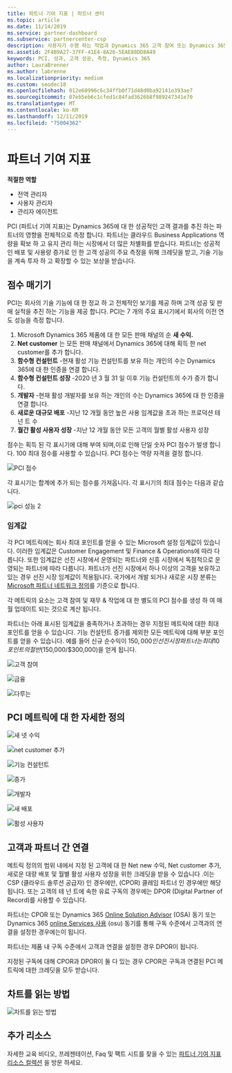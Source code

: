 ```yaml
---
title: 파트너 기여 지표 | 파트너 센터
ms.topic: article
ms.date: 11/14/2019
ms.service: partner-dashboard
ms.subservice: partnercenter-csp
description: 사용자가 수행 하는 작업과 Dynamics 365 고객 참여 또는 Dynamics 365 재무 및 작업에 대 한 향상 된 기능을 확인할 수 있습니다.
ms.assetid: 2F4B9A27-37FF-41E4-8A26-5EAE88DD8A49
keywords: PCI, 성과, 고객 성공, 측정, Dynamics 365
author: LauraBrenner
ms.author: labrenne
ms.localizationpriority: medium
ms.custom: seodec18
ms.openlocfilehash: 012e60996c6c34ffb0f71d48d0ba92141e393ae7
ms.sourcegitcommit: 07eb5eb6c1cfed1c84fad3626b8f989247341e70
ms.translationtype: MT
ms.contentlocale: ko-KR
ms.lasthandoff: 12/11/2019
ms.locfileid: "75004362"
---
```

# <a name="partner-contribution-indicators"></a>파트너 기여 지표

**적절한 역할**
-   전역 관리자
-   사용자 관리자
-   관리자 에이전트

PCI (파트너 기여 지표)는 Dynamics 365에 대 한 성공적인 고객 결과를 추진 하는 파트너의 영향을 전체적으로 측정 합니다. 파트너는 클라우드 Business Applications 역량을 확보 하 고 유지 관리 하는 시장에서 더 많은 차별화를 받습니다.  파트너는 성공적인 배포 및 사용량 증가로 인 한 고객 성공의 주요 측정을 위해 크레딧을 받고, 기술 기능을 계속 투자 하 고 확장할 수 있는 보상을 받습니다. 

## <a name="scoring"></a>점수 매기기

PCI는 회사의 기술 기능에 대 한 정교 하 고 전체적인 보기를 제공 하며 고객 성공 및 판매 실적을 추진 하는 기능을 제공 합니다. PCI는 7 개의 주요 표시기에서 회사의 이전 연도 성능을 측정 합니다.

1. Microsoft Dynamics 365 제품에 대 한 모든 판매 채널의 순 **새 수익.**
2. **Net customer** 는 모든 판매 채널에서 Dynamics 365에 대해 획득 한 net customer를 추가 합니다.
3. **함수형 컨설턴트** -현재 활성 기능 컨설턴트를 보유 하는 개인의 수는 Dynamics 365에 대 한 인증을 연결 합니다.
4. **함수형 컨설턴트 성장** -2020 년 3 월 31 일 이후 기능 컨설턴트의 수가 증가 합니다.
5. **개발자** -현재 활성 개발자를 보유 하는 개인의 수는 Dynamics 365에 대 한 인증을 연결 합니다.
6. **새로운 대규모 배포** -지난 12 개월 동안 높은 사용 임계값을 초과 하는 프로덕션 테 넌 트 수
7. **월간 활성 사용자 성장** -지난 12 개월 동안 모든 고객의 월별 활성 사용자 성장

점수는 획득 된 각 표시기에 대해 부여 되며,이로 인해 단일 숫자 PCI 점수가 발생 합니다. 100 최대 점수를 사용할 수 있습니다. PCI 점수는 역량 자격을 결정 합니다.

![PCI 점수](images/pcinew1.png)

각 표시기는 합계에 추가 되는 점수를 가져옵니다. 각 표시기의 최대 점수는 다음과 같습니다.


![pci 성능 2](images/pci1.png)

### <a name="thresholds"></a>임계값

각 PCI 메트릭에는 회사 최대 포인트를 얻을 수 있는 Microsoft 설정 임계값이 있습니다. 이러한 임계값은 Customer Engagement 및 Finance & Operations에 따라 다릅니다. 또한 임계값은 선진 시장에서 운영되는 파트너와 신흥 시장에서 독점적으로 운영되는 파트너에 따라 다릅니다. 파트너가 선진 시장에서 하나 이상의 고객을 보유하고 있는 경우 선진 시장 임계값이 적용됩니다. 국가에서 개발 되거나 새로운 시장 분류는 [Microsoft 파트너 네트워크 정의](https://assets.microsoft.com/MPN-developed-and-emerging-countries-list.pdf)를 기준으로 합니다.

각 메트릭의 요소는 고객 참여 및 재무 & 작업에 대 한 별도의 PCI 점수를 생성 하 여 매월 업데이트 되는 것으로 계산 됩니다.

파트너는 아래 표시된 임계값을 충족하거나 초과하는 경우 지정된 메트릭에 대한 최대 포인트를 얻을 수 있습니다. 기능 컨설턴트 증가를 제외한 모든 메트릭에 대해 부분 포인트를 얻을 수 있습니다. 예를 들어 신규 순수익이 $150,000인 선진 시장 파트너는 최대 10포인트의 절반($150,000/$300,000)을 얻게 됩니다.

![고객 참여](images/pci/table_1.png)

![금융](images/pci/TABLE_2.png)

![다루는](images/pci/table_3.png)

## <a name="detailed-definitions-of-pci-metrics"></a>PCI 메트릭에 대 한 자세한 정의

![새 넷 수익](images/net_new1.png)

![net customer 추가](images/netcustomer.png)

![기능 컨설턴트](images/pci/functional_consultants.png)

![증가](images/pci/functional_consultant_growth.png)

![개발자](images/pci/developers.png)

![새 배포](images/pci/new_large_deployments.png)

![활성 사용자](images/pci/monthly_active_user_growth.png)


## <a name="customer-to-partner-association"></a>고객과 파트너 간 연결

메트릭 정의의 범위 내에서 지정 된 고객에 대 한 Net new 수익, Net customer 추가, 새로운 대량 배포 및 월별 활성 사용자 성장을 위한 크레딧을 받을 수 있습니다 .이는 CSP (클라우드 솔루션 공급자) 인 경우에만, (CPOR) 클레임 파트너 인 경우에만 해당 됩니다. 또는 고객의 테 넌 트에 속한 유료 구독의 경우에는 DPOR (Digital Partner of Record)를 사용할 수 있습니다.

파트너는 CPOR 또는 Dynamics 365 [Online Solution Advisor](https://support.microsoft.com/en-us/help/4501560/online-services-advisor-osa-sell-incentives-faq) (OSA) 동기 또는 Dynamics 365 [online Services 사용](https://support.microsoft.com/en-us/help/3082044/become-eligible-for-the-online-services-usage-incentive-program) (osu) 동기를 통해 구독 수준에서 고객과의 연결을 설정한 경우에는이 됩니다.

파트너는 제품 내 구독 수준에서 고객과 연결을 설정한 경우 DPOR이 됩니다.

지정된 구독에 대해 CPOR과 DPOR이 둘 다 있는 경우 CPOR은 구독과 연결된 PCI 메트릭에 대한 크레딧을 모두 받습니다.

## <a name="how-to-read-the-charts"></a>차트를 읽는 방법

![차트를 읽는 방법](images/pci2.png)

## <a name="additional-resources"></a>추가 리소스

자세한 교육 비디오, 프레젠테이션, Faq 및 팩트 시트를 찾을 수 있는 [파트너 기여 지표 리소스 컬렉션](https://partner.microsoft.com/asset/collection/pci-learn#/) 을 방문 하세요. 




